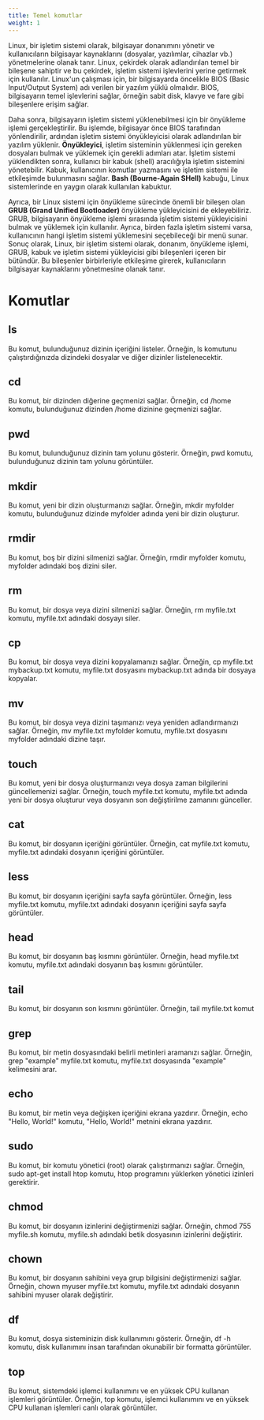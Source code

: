 ```yaml
---
title: Temel komutlar
weight: 1
---
```


Linux, bir işletim sistemi olarak, bilgisayar donanımını yönetir ve kullanıcıların bilgisayar kaynaklarını (dosyalar, yazılımlar, cihazlar vb.) yönetmelerine olanak tanır.
Linux, çekirdek olarak adlandırılan temel bir bileşene sahiptir ve bu çekirdek, işletim sistemi işlevlerini yerine getirmek için kullanılır.
Linux'un çalışması için, bir bilgisayarda öncelikle BIOS (Basic Input/Output System) adı verilen bir yazılım yüklü olmalıdır. BIOS, bilgisayarın temel işlevlerini sağlar, örneğin sabit disk, klavye ve fare gibi bileşenlere erişim sağlar.

Daha sonra, bilgisayarın işletim sistemi yüklenebilmesi için bir önyükleme işlemi gerçekleştirilir. Bu işlemde, bilgisayar önce BIOS tarafından yönlendirilir, ardından işletim sistemi önyükleyicisi olarak adlandırılan bir yazılım yüklenir. 
**Önyükleyici**, işletim sisteminin yüklenmesi için gereken dosyaları bulmak ve yüklemek için gerekli adımları atar.
İşletim sistemi yüklendikten sonra, kullanıcı bir kabuk (shell) aracılığıyla işletim sistemini yönetebilir. Kabuk, kullanıcının komutlar yazmasını ve işletim sistemi ile etkileşimde bulunmasını sağlar. 
**Bash (Bourne-Again SHell)** kabuğu, Linux sistemlerinde en yaygın olarak kullanılan kabuktur.

Ayrıca, bir Linux sistemi için önyükleme sürecinde önemli bir bileşen olan **GRUB (Grand Unified Bootloader)** önyükleme yükleyicisini de ekleyebiliriz. 
GRUB, bilgisayarın önyükleme işlemi sırasında işletim sistemi yükleyicisini bulmak ve yüklemek için kullanılır. Ayrıca, birden fazla işletim sistemi varsa, kullanıcının hangi işletim sistemi yüklemesini seçebileceği bir menü sunar.
Sonuç olarak, Linux, bir işletim sistemi olarak, donanım, önyükleme işlemi, GRUB, kabuk ve işletim sistemi yükleyicisi gibi bileşenleri içeren bir bütündür. Bu bileşenler birbirleriyle etkileşime girerek, kullanıcıların bilgisayar kaynaklarını yönetmesine olanak tanır.

# Komutlar

## ls 
Bu komut, bulunduğunuz dizinin içeriğini listeler. Örneğin, ls komutunu çalıştırdığınızda dizindeki dosyalar ve diğer dizinler listelenecektir.
## cd 
Bu komut, bir dizinden diğerine geçmenizi sağlar. Örneğin, cd /home komutu, bulunduğunuz dizinden /home dizinine geçmenizi sağlar.
## pwd
Bu komut, bulunduğunuz dizinin tam yolunu gösterir. Örneğin, pwd komutu, bulunduğunuz dizinin tam yolunu görüntüler.
## mkdir
Bu komut, yeni bir dizin oluşturmanızı sağlar. Örneğin, mkdir myfolder komutu, bulunduğunuz dizinde myfolder adında yeni bir dizin oluşturur.
## rmdir
Bu komut, boş bir dizini silmenizi sağlar. Örneğin, rmdir myfolder komutu, myfolder adındaki boş dizini siler.
## rm
Bu komut, bir dosya veya dizini silmenizi sağlar. Örneğin, rm myfile.txt komutu, myfile.txt adındaki dosyayı siler.
## cp
Bu komut, bir dosya veya dizini kopyalamanızı sağlar. Örneğin, cp myfile.txt mybackup.txt komutu, myfile.txt dosyasını mybackup.txt adında bir dosyaya kopyalar.
## mv
Bu komut, bir dosya veya dizini taşımanızı veya yeniden adlandırmanızı sağlar. Örneğin, mv myfile.txt myfolder komutu, myfile.txt dosyasını myfolder adındaki dizine taşır.
## touch
Bu komut, yeni bir dosya oluşturmanızı veya dosya zaman bilgilerini güncellemenizi sağlar. Örneğin, touch myfile.txt komutu, myfile.txt adında yeni bir dosya oluşturur veya dosyanın son değiştirilme zamanını günceller.
## cat
Bu komut, bir dosyanın içeriğini görüntüler. Örneğin, cat myfile.txt komutu, myfile.txt adındaki dosyanın içeriğini görüntüler.
## less
Bu komut, bir dosyanın içeriğini sayfa sayfa görüntüler. Örneğin, less myfile.txt komutu, myfile.txt adındaki dosyanın içeriğini sayfa sayfa görüntüler.
## head
Bu komut, bir dosyanın baş kısmını görüntüler. Örneğin, head myfile.txt komutu, myfile.txt adındaki dosyanın baş kısmını görüntüler.
## tail
Bu komut, bir dosyanın son kısmını görüntüler. Örneğin, tail myfile.txt komut
## grep
Bu komut, bir metin dosyasındaki belirli metinleri aramanızı sağlar. Örneğin, grep "example" myfile.txt komutu, myfile.txt dosyasında "example" kelimesini arar.
## echo
Bu komut, bir metin veya değişken içeriğini ekrana yazdırır. Örneğin, echo "Hello, World!" komutu, "Hello, World!" metnini ekrana yazdırır.
## sudo
Bu komut, bir komutu yönetici (root) olarak çalıştırmanızı sağlar. Örneğin, sudo apt-get install htop komutu, htop programını yüklerken yönetici izinleri gerektirir.
## chmod
Bu komut, bir dosyanın izinlerini değiştirmenizi sağlar. Örneğin, chmod 755 myfile.sh komutu, myfile.sh adındaki betik dosyasının izinlerini değiştirir.
## chown
Bu komut, bir dosyanın sahibini veya grup bilgisini değiştirmenizi sağlar. Örneğin, chown myuser myfile.txt komutu, myfile.txt adındaki dosyanın sahibini myuser olarak değiştirir.
## df
Bu komut, dosya sisteminizin disk kullanımını gösterir. Örneğin, df -h komutu, disk kullanımını insan tarafından okunabilir bir formatta görüntüler.
## top
Bu komut, sistemdeki işlemci kullanımını ve en yüksek CPU kullanan işlemleri görüntüler. Örneğin, top komutu, işlemci kullanımını ve en yüksek CPU kullanan işlemleri canlı olarak görüntüler.